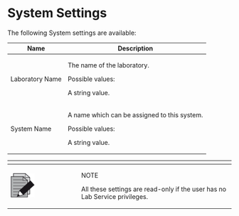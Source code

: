 # System Settings

The following System settings are available:

&#x20;

| Name            | Description                                                                                              |
| --------------- | -------------------------------------------------------------------------------------------------------- |
| Laboratory Name | <p>The name of the laboratory.</p><p> </p><p>Possible values:</p><p>A string value.</p>                  |
| System Name     | <p>A name which can be assigned to this system.</p><p> </p><p>Possible values:</p><p>A string value.</p> |

&#x20;

<table data-header-hidden><thead><tr><th width="145"></th><th></th></tr></thead><tbody><tr><td><img src="../../../.gitbook/assets/image (10) (1) (1) (1) (1) (1) (1) (1) (1) (1).png" alt="" data-size="original"></td><td><p>NOTE</p><p>All these settings are read-only if the user has no Lab Service privileges.</p></td></tr></tbody></table>

